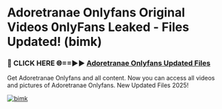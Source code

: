 # Adoretranae Onlyfans Original Videos 0nlyFans Leaked - Files Updated! (bimk)

<h3>🔴 CLICK HERE 🌐==►► <a href="https://tinyurl.com/2m67pmp6" rel="nofollow">Adoretranae Onlyfans Updated Files</a></h3>

Get Adoretranae Onlyfans and all content. Now you can access all videos and pictures of Adoretranae Onlyfans. New Updated Files 2025!

[![bimk](https://i.imgur.com/H4QAA4z.gif)](https://tinyurl.com/2m67pmp6)